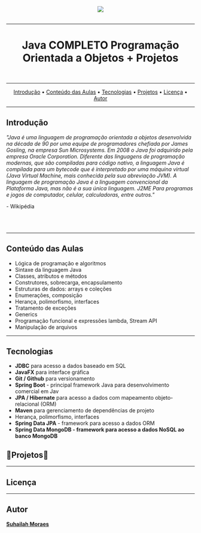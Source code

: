 <div align="center">
  <a href="https://www.udemy.com/course/java-curso-completo/">
    <img src="https://icongr.am/devicon/java-original-wordmark.svg?size=148&color=currentColor">
   </a>
</div>

<br/>
<hr/>

 <h1 align="center">Java COMPLETO Programação Orientada a Objetos + Projetos</h1> 
<br/>
<hr/>

<p align="center">
 <a href="#about">Introdução</a> •
 <a href="#conteudo-das-Aulas">Conteúdo das Aulas</a> •
  <a href="#tecnologias">Tecnologias</a> •
 <a href="#projetos">Projetos</a> •
 <a href="#licenc-a">Licença</a> • 
 <a href="#autor">Autor</a>
</p>
<hr>


<h2 id="about">Introdução</h2>
<div >
  <p><i>
    "Java é uma linguagem de programação orientada a objetos desenvolvida na década de 90 por uma equipe de programadores chefiada por James Gosling, na empresa Sun Microsystems. Em 2008 o Java foi adquirido pela empresa Oracle Corporation. Diferente das linguagens de programação modernas, que são compiladas para código nativo, a linguagem Java é compilada para um bytecode que é interpretado por uma máquina virtual (Java Virtual Machine, mais conhecida pela sua abreviação JVM). A linguagem de programação Java é a linguagem convencional da Plataforma Java, mas não é a sua única linguagem. J2ME Para programas e jogos de computador, celular, calculadoras, entre outros."
  </i><p>
  <p>- Wikipédia</p>
</div>
<br/>

<br/>
<hr/>

<h2 id="conteudo-das-Aulas">Conteúdo das Aulas</h2>
<ul>
  <li>Lógica de programação e algoritmos</li>
  <li>Sintaxe da linguagem Java</li>
  <li>Classes, atributos e métodos</li>
  <li>Construtores, sobrecarga, encapsulamento</li>
  <li>Estruturas de dados: arrays e coleções</li>
  <li>Enumerações, composição</li>
  <li>Herança, polimorfismo, interfaces</li>
  <li>Tratamento de exceções</li>
  <li>Generics</li>
  <li>Programação funcional e expressões lambda, Stream API</li>
  <li>Manipulação de arquivos</li>  
</ul>
<hr>

<h2 id="tecnologias">Tecnologias</h2>
<ul>
  <li><b>JDBC</b> para acesso a dados baseado em SQL</li>
  <li><b>JavaFX</b> para interface gráfica</li>
  <li><b>Git / Github</b> para versionamento</li>
  <li><b>Spring Boot</b> - principal framework Java para desenvolvimento comercial em Jav</li>
  <li><b>JPA / Hibernate</b> para acesso a dados com mapeamento objeto-relacional (ORM)</li>
  <li><b>Maven</b> para gerenciamento de dependências de projeto</li>
  <li>Herança, polimorfismo, interfaces</li>
  <li><b>Spring Data JPA</b> - framework para acesso a dados ORM</li>
  <li><b>Spring Data MongoDB<b> - framework para acesso a dados NoSQL ao banco MongoDB</li>
 </ul>


<h2 id="projetos">🚧Projetos🚧</h2>
<hr>

<h2 id="licenc-a">Licença</h2>

<hr>

<h2 id="autor">Autor</h2> 
<a href="https://linktr.ee/SuhailahMoraes">Suhailah Moraes</a>


  

